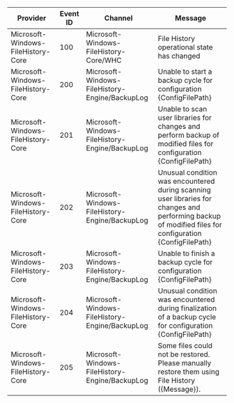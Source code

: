 Provider                            |  Event ID  |  Channel                                         |  Message
------------------------------------|------------|--------------------------------------------------|---------------------------------------------------------------------------------------------------------------------------------------------------------
Microsoft-Windows-FileHistory-Core  |  100       |  Microsoft-Windows-FileHistory-Core/WHC          |  File History operational state has changed
Microsoft-Windows-FileHistory-Core  |  200       |  Microsoft-Windows-FileHistory-Engine/BackupLog  |  Unable to start a backup cycle for configuration {ConfigFilePath}
Microsoft-Windows-FileHistory-Core  |  201       |  Microsoft-Windows-FileHistory-Engine/BackupLog  |  Unable to scan user libraries for changes and perform backup of modified files for configuration {ConfigFilePath}
Microsoft-Windows-FileHistory-Core  |  202       |  Microsoft-Windows-FileHistory-Engine/BackupLog  |  Unusual condition was encountered during scanning user libraries for changes and performing backup of modified files for configuration {ConfigFilePath}
Microsoft-Windows-FileHistory-Core  |  203       |  Microsoft-Windows-FileHistory-Engine/BackupLog  |  Unable to finish a backup cycle for configuration {ConfigFilePath}
Microsoft-Windows-FileHistory-Core  |  204       |  Microsoft-Windows-FileHistory-Engine/BackupLog  |  Unusual condition was encountered during finalization of a backup cycle for configuration {ConfigFilePath}
Microsoft-Windows-FileHistory-Core  |  205       |  Microsoft-Windows-FileHistory-Engine/BackupLog  |  Some files could not be restored. Please manually restore them using File History ({Message}).